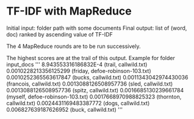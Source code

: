 # TF-IDF with MapReduce

Initial input: folder path with some documents
Final output: list of (word, doc) ranked by ascending value of TF-IDF

The 4 MapReduce rounds are to be run successively.

The highest scores are at the trail of this output. 
Example for folder input_docs
'''
8.943553316186832E-4	(trail, callwild.txt)
0.0010228213356125299	(friday, defoe-robinson-103.txt)
0.0010252365563617847	(bucks, callwild.txt)
0.0011343042974430036	(francois, callwild.txt)
0.0013088126508957736	(sled, callwild.txt)
0.0013088126508957736	(spitz, callwild.txt)
0.0016685130239661784	(myself, defoe-robinson-103.txt)
0.0017668970988825323	(thornton, callwild.txt)
0.0024431169483387772	(dogs, callwild.txt)
0.006827639187626952	(buck, callwild.txt)
'''
